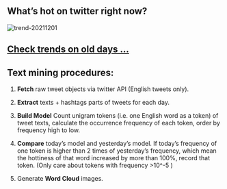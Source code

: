 ## What’s hot on twitter right now?

![trend-20211201][wordcloud]

[wordcloud]: https://raw.githubusercontent.com/xdqc/tweet-trend-everyday/master/word-cloud/trend-20211201.png?token=AF5V4P7ADR6KQBZ4CEDTNIK6AXRMU "trend-20211201"

## [Check trends on old days ...](https://github.com/xdqc/tweet-trend-everyday/tree/master/word-cloud)

## Text mining procedures:

1. **Fetch** raw tweet objects via twitter API (English tweets only).

2. **Extract** texts + hashtags parts of tweets for each day.

3. **Build Model** Count unigram tokens (i.e. one English word as a token) of tweet texts, calculate the occurrence frequency of each token, order by frequency high to low.

4. **Compare** today’s model and yesterday’s model. If today’s frequency of one token is higher than 2 times of yesterday’s frequency, which mean the hottiness of that word increased by more than 100%, record that token. (Only care about tokens with frequency >10^-5 )

5. Generate **Word Cloud** images.
